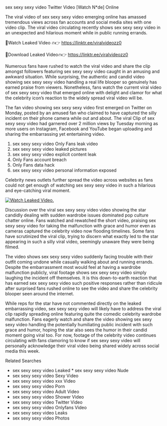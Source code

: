 ﻿sex sexy sexy video Twitter Video [Watch N*de] Online

The viral video of ﻿sex sexy sexy video emerging online has amassed tremendous views across fan accounts and social media sites with one video clip. The viral video circulating recently shows ﻿sex sexy sexy video in an unexpected and hilarious moment while in public running errands. 

🔴Watch Leaked Video 🔥👉  https://linktr.ee/viralvideozz0 

🔴Download Leaked Video🔥👉  https://linktr.ee/viralvideozz0 

Numerous fans have rushed to watch the viral video and share the clip amongst followers featuring ﻿sex sexy sexy video caught in an amusing and awkward situation. While surprising, the authentic and candid video showing ﻿sex sexy sexy video handling a real life blooper so genuinely has earned praise from viewers. Nonetheless, fans watch the current viral video of ﻿sex sexy sexy video that emerged online with delight and clamor for what the celebrity icon’s reaction to the widely spread viral video will be.

The fan video showing ﻿sex sexy sexy video first emerged on Twitter on Monday, posted by an amused fan who claimed to have captured the silly incident on their phone camera while out and about. The viral Clip of ﻿sex sexy sexy video had garnered over 2 million views by Tuesday morning as more users on Instagram, Facebook and YouTube began uploading and sharing the embarrassing yet entertaining video. 

1. ﻿sex sexy sexy video Only Fans leak video
2. ﻿sex sexy sexy video leaked pictures
3. ﻿sex sexy sexy video explicit content leak
4. Only Fans account breach
5. Only Fans data hack
6. ﻿sex sexy sexy video personal information exposed

Celebrity news outlets further spread the video across websites as fans could not get enough of watching ﻿sex sexy sexy video in such a hilarious and eye-catching viral moment. 

[![Watch Leaked Video.](https://miro.medium.com/v2/resize:fit:828/format:webp/1*cilzJN44JGOrTw9NJCrNHA.gif "Watch Leaked Video")](https://linktr.ee/viralvideozz0)

Discussion over the viral ﻿sex sexy sexy video video showing the star candidly dealing with sudden wardrobe issues dominated pop culture chatter online. Fans watched and rewatched the short video, praising ﻿sex sexy sexy video for taking the malfunction with grace and humor even as cameras captured the celebrity video now flooding timelines. Some fans have scrutinized the viral clip, trying to discern what exactly led to the star appearing in such a silly viral video, seemingly unaware they were being filmed.

The video shows ﻿sex sexy sexy video suddenly facing trouble with their outfit coming undone while casually walking about and running errands. Despite the embarrassment most would feel at having a wardrobe malfunction publicly, viral footage shows ﻿sex sexy sexy video simply laughing the incident off themselves. It is this down-to-earth reaction that has earned ﻿sex sexy sexy video such positive responses rather than ridicule after surprised fans rushed online to see the video and share the celebrity blooper seen around the internet.  

While reps for the star have not commented directly on the leaked embarrassing video, ﻿sex sexy sexy video will likely have to address the viral clip rapidly spreading online featuring quite the comedic celebrity wardrobe malfunction. Fans eagerly watch and share the video showing ﻿sex sexy sexy video handling the potentially humiliating public incident with such grace and humor, hoping the star also sees the humor in their candid moment going viral too. For now, footage of the celebrity video continues circulating with fans clamoring to know if ﻿sex sexy sexy video will personally acknowledge their viral video being shared widely across social media this week.

Related Searches
* ﻿sex sexy sexy video Leaked
﻿* sex sexy sexy video Nude
* ﻿sex sexy sexy video Sexy Video
* ﻿sex sexy sexy video xxx Video
* ﻿sex sexy sexy video Porn
* ﻿sex sexy sexy video Adult Video
* ﻿sex sexy sexy video Shower Video
* ﻿sex sexy sexy video Twitter Video
* ﻿sex sexy sexy video Onlyfans Video
* ﻿sex sexy sexy video Leaks
* ﻿sex sexy sexy video Photos